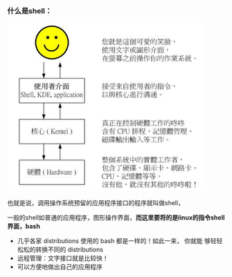### 什么是shell：

![](/pics/shell介绍.png)

也就是说，调用操作系统预留的应用程序接口的程序就叫做shell，

一般的shell如普通的应用程序，图形操作界面，**而这里要将的是linux的指令shell界面，bash**

*  几乎各家 distributions 使用的 bash 都是一样的！如此一来， 你就能 够轻轻松松的转换不同的 distributions
*  远程管理：文字接口就是比较快！
* 可以方便地做出自己的应用程序



